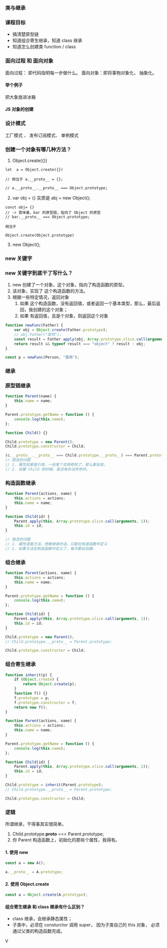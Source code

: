 ### 类与继承

### 课程目标

- 搞清楚原型链
- 知道组合寄生继承，知道 class 继承
- 知道怎么创建类 function / class

### 面向过程 和 面向对象

面向过程： 即代码指明每一步做什么。
面向对象：即将事物对象化， 抽象化。

#### 举个例子

把大象放进冰箱

#### JS 对象的创建

### 设计模式

工厂模式 、 发布订阅模式、 单例模式

### 创建一个对象有哪几种方法？

1. Object.create({})

```JS
let  a = Object.create({})

// 相当于 a.__proto__ = {};

// a.__proto__.__proto__ === Object.prototype;

```

2. var obj = {}
   实质是 abj = new Object();

```JS
const obj= {}
// -> 意味着，bar 的原型链，指向了 Object 的原型
// bar.__proto__ === Object.prototype;

相当于

Object.create(Object.prototype)

```

3. new Object();

### new 关键字

### new 关键字到底干了写什么？

1. new 创建了一个对象，这个对象，指向了构造函数的原型。
2. 该对象，实现了 这个构造函数的方法。
3. 根据一些特定情况，返回对象
   1. 如果 这个构造函数，没有返回值，或者返回一个基本类型，那么，最后返回，我创建的这个对象；
   2. 如果 有返回值，且是个对象，则返回这个对象

```js
function newFunc(Father) {
	var obj = Object.create(Father.prototype);
	// obj.Father("菜鸡");
	const result = Father.apply(obj, Array.prototype.slice.call(arguments, 1));
	return result && typeof result === "object" ? result : obj;
}

const p = newFunc(Person, "菜鸡");
```

### 继承

### 原型链继承

```js
function Parent(name) {
	this.name = name;
}

Parent.prototype.getName = function () {
	console.log(this.name);
};

function Child() {}

Child.prototype = new Parent();
Child.prototype.constructor = Child;

(c.__proto__.__proto__ === Child.prototype.__proto__) === Parent.prototype;
// 隐含的问题
// 1. 属性如果是引用，一些某个实例修改了，那么都会改。
// 2. 创建 Child 的时候，是没有办法传参的。
```

### 构造函数继承

```js
function Parent(actions, name) {
	this.actions = actions;
	this.name = name;
}

function Child(id) {
	Parent.apply(this, Array.prototype.slice.call(arguments, 1));
	this.id = id;
}

// 隐含的问题
// 1. 属性或者方法，想被继承的话，只能在构造函数中定义
// 2. 如果方法在构造函数中定义了，每次都会创建。
```

### 组合继承

```js
function Parent(actions, name) {
	this.actions = actions;
	this.name = name;
}

Parent.prototype.getName = function () {
	console.log(this.name);
};

function Child(id) {
	Parent.apply(this, Array.prototype.slice.call(arguments, 1));
	this.id = id;
}

Child.prototype = new Parent();
// Child.prototype.__proto__ = Parent.prototype;

Child.prototype.constructor = Child;
```

### 组合寄生继承

```js
function inherit(p) {
	if (Object.create) {
		return Object.create(p);
	}
	function f() {}
	f.prototype = p;
	f.prototype.constructor = f;
	return new f();
}

function Parent(actions, name) {
	this.actions = actions;
	this.name = name;
}

Parent.prototype.getName = function () {
	console.log(this.name);
};

function Child(id) {
	Parent.apply(this, Array.prototype.slice.call(arguments, 1));
	this.id = id;
}

Child.prototype = inherit(Parent.prototype);
// Child.prototype.__proto__ = Parent.prototype;

Child.prototype.constructor = Child;
```

### 逻辑

所谓继承，干得事其实很简单。

1. Child.prototype.**proto** === Parent.prototype;
2. 你 Parent 构造函数上，初始化的那些个属性，我得有。

#### 1. 使用 new

```js
const a = new A();

a.__proto__ = A.prototype;
```

#### 2. 使用 Object.create

```js
const a = Object.create(A.prototype);
```

#### 组合寄生继承 和 class 继承有什么区别？

- class 继承，会继承静态属性；
- 子类中，必须在 consturctor 调用 super， 因为子类自己的 this 对象， 必须通过父类的构造函数完成。

V

